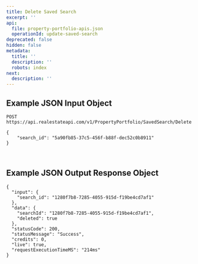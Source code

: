 ```yaml
---
title: Delete Saved Search
excerpt: ''
api:
  file: property-portfolio-apis.json
  operationId: update-saved-search
deprecated: false
hidden: false
metadata:
  title: ''
  description: ''
  robots: index
next:
  description: ''
---
```

## Example JSON Input Object

```
POST https://api.realestateapi.com/v1/PropertyPortfolio/SavedSearch/Delete

{
	"search_id": "5a90fb85-37c5-456f-b88f-dec52c0b8911"
}
```

<br />

## Example JSON Output Response Object

```
{
  "input": {
    "search_id": "1280f7b8-7285-4055-915d-f19be4cd7af1"
  },
  "data": {
    "searchId": "1280f7b8-7285-4055-915d-f19be4cd7af1",
    "deleted": true
  },
  "statusCode": 200,
  "statusMessage": "Success",
  "credits": 0,
  "live": true,
  "requestExecutionTimeMS": "214ms"
}
```